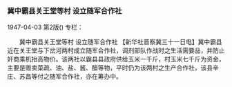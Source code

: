 ### 冀中霸县关王堂等村  设立随军合作社

1947-04-03
第2版()
专栏：

　　冀中霸县关王堂等村
    设立随军合作社
    【新华社晋察冀三十一日电】冀中霸县近在关王堂与下岔河两村成立随军合作社，调剂部队作战时之生活需要品，并防止奸商乘机抬高物价。该两社以霸县县政府供给玉米一千斤，村玉米七千斤为资金，主要是贩卖菜疏、油、盐、酱、醋等物，平时仍为该两村之生产合作社，该县辛庄、苏昌等付之随军合作社，亦在筹办中。
